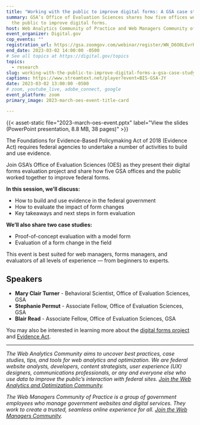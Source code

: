 ```yaml
---
title: "Working with the public to improve digital forms: A GSA case study"
summary: GSA’s Office of Evaluation Sciences shares how five offices worked with
  the public to improve digital forms.
host: Web Analytics Community of Practice and Web Managers Community of Practice
event_organizer: Digital.gov
cop_events: ""
registration_url: https://gsa.zoomgov.com/webinar/register/WN_D6O0LEvrR3qPRJ0k_cDgbA
end_date: 2023-03-02 14:00:00 -0500
# See all topics at https://digital.gov/topics
topics:
  - research
slug: working-with-the-public-to-improve-digital-forms-a-gsa-case-study
captions: https://www.streamtext.net/player?event=BIS-GSA-JY
date: 2023-03-02 13:00:00 -0500
# zoom, youtube_live, adobe_connect, google
event_platform: zoom
primary_image: 2023-march-oes-event-title-card

---
```


{{< asset-static file="2023-march-oes-event.pptx" label="View the slides (PowerPoint presentation, 8.8 MB, 38 pages)" >}}

The Foundations for Evidence-Based Policymaking Act of 2018 (Evidence Act) requires federal agencies to undertake a number of activities to build and use evidence. 

Join GSA’s Office of Evaluation Sciences (OES) as they present their digital forms evaluation project and share how five GSA offices and the public worked together to improve federal forms.

**In this session, we’ll discuss:**

* How to build and use evidence in the federal government
* How to evaluate the impact of form changes
* Key takeaways and next steps in form evaluation

**We’ll also share two case studies:**

* Proof-of-concept evaluation with a model form
* Evaluation of a form change in the field

This event is best suited for web managers, forms managers, and evaluators of all levels of experience — from beginners to experts.

## Speakers

* **Mary Clair Turner** - Behavioral Scientist, Office of Evaluation Sciences, GSA
* **Stephanie Permut** - Associate Fellow, Office of Evaluation Sciences, GSA
* **Blair Read** - Associate Fellow, Office of Evaluation Sciences, GSA

You may also be interested in learning more about the [digital forms project](https://oes.gsa.gov/projects/digital-forms/) and [Evidence Act](https://oes.gsa.gov/toolkits/).

- - -

*The Web Analytics Community aims to uncover best practices, case studies, tips, and tools for web analytics and optimization. We are federal website analysts, developers, content strategists, user experience (UX) designers, communications professionals, or any and everyone else who use data to improve the public’s interaction with federal sites. [Join the Web Analytics and Optimization Community](https://digital.gov/communities/web-analytics-and-optimization/).*

*The Web Managers Community of Practice is a group of government employees who manage government websites and digital services. They work to create a trusted, seamless online experience for all. [Join the Web Managers Community](https://digital.gov/communities/web-content-managers/).*
